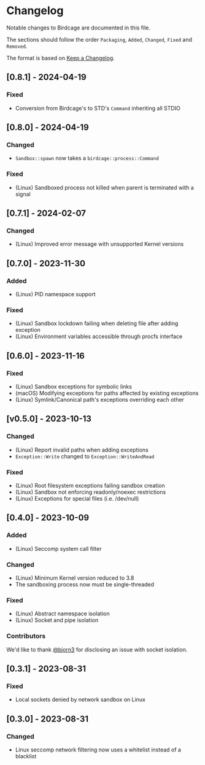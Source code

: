 # Changelog

Notable changes to Birdcage are documented in this file.

The sections should follow the order `Packaging`, `Added`, `Changed`, `Fixed` and `Removed`.

The format is based on [Keep a Changelog](https://keepachangelog.com/en/1.0.0/).

## [0.8.1] - 2024-04-19

### Fixed

- Conversion from Birdcage's to STD's `Command` inheriting all STDIO

## [0.8.0] - 2024-04-19

### Changed

- `Sandbox::spawn` now takes a `birdcage::process::Command`

### Fixed

- (Linux) Sandboxed process not killed when parent is terminated with a signal

## [0.7.1] - 2024-02-07

### Changed

- (Linux) Improved error message with unsupported Kernel versions

## [0.7.0] - 2023-11-30

### Added

- (Linux) PID namespace support

### Fixed

- (Linux) Sandbox lockdown failing when deleting file after adding exception
- (Linux) Environment variables accessible through procfs interface

## [0.6.0] - 2023-11-16

### Fixed

- (Linux) Sandbox exceptions for symbolic links
- (macOS) Modifying exceptions for paths affected by existing exceptions
- (Linux) Symlink/Canonical path's exceptions overriding each other

## [v0.5.0] - 2023-10-13

### Changed

- (Linux) Report invalid paths when adding exceptions
- `Exception::Write` changed to `Exception::WriteAndRead`

### Fixed

- (Linux) Root filesystem exceptions failing sandbox creation
- (Linux) Sandbox not enforcing readonly/noexec restrictions
- (Linux) Exceptions for special files (i.e. /dev/null)

## [0.4.0] - 2023-10-09

### Added

- (Linux) Seccomp system call filter

### Changed

- (Linux) Minimum Kernel version reduced to 3.8
- The sandboxing process now must be single-threaded

### Fixed

- (Linux) Abstract namespace isolation
- (Linux) Socket and pipe isolation

### Contributors

We'd like to thank [@bjorn3](https://github.com/bjorn3) for disclosing an issue
with socket isolation.

## [0.3.1] - 2023-08-31

### Fixed

- Local sockets denied by network sandbox on Linux

## [0.3.0] - 2023-08-31

### Changed

- Linux seccomp network filtering now uses a whitelist instead of a blacklist
